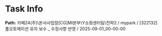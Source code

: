 # Task Info

**Path:** 카페24(주)\본사사업장\[CG]MI본부\Y쇼핑센터팀\전략2 / mypark / [322132] 풀오토메이션 유지 보수 _ 수정사항 반영 / 2025-09-01_00-00-00

